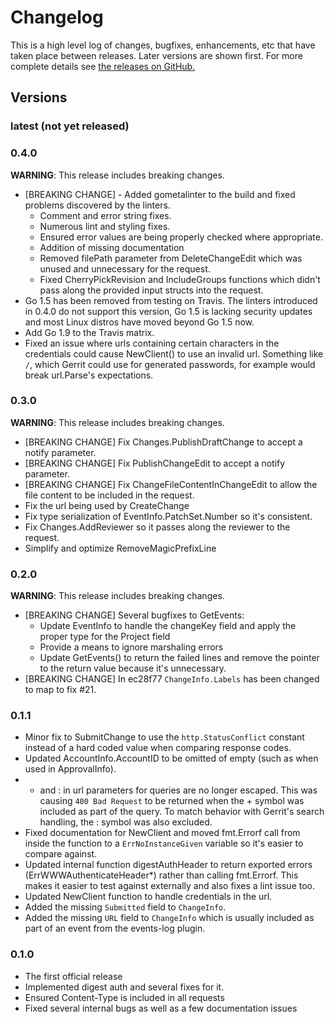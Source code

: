 # Changelog

This is a high level log of changes, bugfixes, enhancements, etc
that have taken place between releases. Later versions are shown
first. For more complete details see
[the releases on GitHub.](https://github.com/andygrunwald/go-gerrit/releases)

## Versions

### latest (not yet released)

### 0.4.0

**WARNING**: This release includes breaking changes.

* [BREAKING CHANGE] - Added gometalinter to the build and fixed problems 
  discovered by the linters.
    * Comment and error string fixes.
    * Numerous lint and styling fixes.
    * Ensured error values are being properly checked where appropriate.
    * Addition of missing documentation
    * Removed filePath parameter from DeleteChangeEdit which was unused and 
      unnecessary for the request.
    * Fixed CherryPickRevision and IncludeGroups functions which didn't pass
      along the provided input structs into the request.
* Go 1.5 has been removed from testing on Travis. The linters introduced in 
  0.4.0 do not support this version, Go 1.5 is lacking security updates and
  most Linux distros have moved beyond Go 1.5 now.
* Add Go 1.9 to the Travis matrix.
* Fixed an issue where urls containing certain characters in the credentials
  could cause NewClient() to use an invalid url. Something like `/`, which
  Gerrit could use for generated passwords, for example would break url.Parse's
  expectations.

### 0.3.0

**WARNING**: This release includes breaking changes.

* [BREAKING CHANGE] Fix Changes.PublishDraftChange to accept a notify parameter.
* [BREAKING CHANGE] Fix PublishChangeEdit to accept a notify parameter.
* [BREAKING CHANGE] Fix ChangeFileContentInChangeEdit to allow the file content
  to be included in the request.
* Fix the url being used by CreateChange
* Fix type serialization of EventInfo.PatchSet.Number so it's consistent.
* Fix Changes.AddReviewer so it passes along the reviewer to the request.
* Simplify and optimize RemoveMagicPrefixLine

### 0.2.0

**WARNING**: This release includes breaking changes.

* [BREAKING CHANGE] Several bugfixes to GetEvents:
  * Update EventInfo to handle the changeKey field and apply
    the proper type for the Project field
  * Provide a means to ignore marshaling errors
  * Update GetEvents() to return the failed lines and remove
    the pointer to the return value because it's unnecessary.
* [BREAKING CHANGE] In ec28f77 `ChangeInfo.Labels` has been changed to map
  to fix #21.


### 0.1.1

* Minor fix to SubmitChange to use the `http.StatusConflict` constant
  instead of a hard coded value when comparing response codes.
* Updated AccountInfo.AccountID to be omitted of empty (such as when 
  used in ApprovalInfo).
* + and : in url parameters for queries are no longer escaped. This was
  causing `400 Bad Request` to be returned when the + symbol was
  included as part of the query. To match behavior with Gerrit's search
  handling, the : symbol was also excluded.
* Fixed documentation for NewClient and moved fmt.Errorf call from
  inside the function to a `ErrNoInstanceGiven` variable so it's
  easier to compare against.
* Updated internal function digestAuthHeader to return exported errors
  (ErrWWWAuthenticateHeader*) rather than calling fmt.Errorf. This makes
  it easier to test against externally and also fixes a lint issue too.
* Updated NewClient function to handle credentials in the url.
* Added the missing `Submitted` field to `ChangeInfo`.
* Added the missing `URL` field to `ChangeInfo` which is usually included
  as part of an event from the events-log plugin.

### 0.1.0

* The first official release
* Implemented digest auth and several fixes for it.
* Ensured Content-Type is included in all requests
* Fixed several internal bugs as well as a few documentation issues

